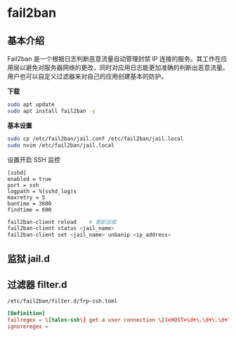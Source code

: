 # fail2ban

## 基本介绍

Fail2ban 是一个根据日志判断恶意流量自动管理封禁 IP 连接的服务。其工作在应用层以避免对服务器网络的更改，同时对应用日志能更加准确的判断出恶意流量。用户也可以自定义过滤器来对自己的应用创建基本的防护。

**下载**

```bash
sudo apt update
sudo apt install fail2ban -y
```

**基本设置**

```bash
sudo cp /etc/fail2ban/jail.conf /etc/fail2ban/jail.local
sudo nvim /etc/fail2ban/jail.local
```

设置开启 SSH 监控

```properties
[sshd]
enabled = true
port = ssh
logpath = %(sshd_log)s
maxretry = 5
bantime = 3600
findtime = 600
```

```bash
fail2ban-client reload    # 重新加载
fail2ban-client status <jail_name>
fail2ban-client set <jail_name> unbanip <ip_address>
```

## 监狱 jail.d

## 过滤器 filter.d

`/etc/fail2ban/filter.d/frp-ssh.toml`

```toml
[Definition]
failregex = \[talos-ssh\] get a user connection \[(<HOST>\d+\.\d+\.\d+\.\d+):\d+\]
ignoreregex =
```
